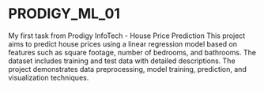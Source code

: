 # PRODIGY_ML_01
My first task from Prodigy InfoTech - House Price Prediction
This project aims to predict house prices using a linear regression model based on features such as square footage, number of bedrooms, and bathrooms. The dataset includes training and test data with detailed descriptions. The project demonstrates data preprocessing, model training, prediction, and visualization techniques.
